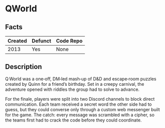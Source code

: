 # QWorld

## Facts

| Created | Defunct | Code Repo |
| ------- | ------- | --------- |
| 2013    | Yes      | None |


## Description

Q World was a one‑off, DM‑led mash‑up of D&D and escape‑room puzzles created by Quinn for a friend’s birthday. Set in a creepy carnival, the adventure opened with riddles the group had to solve to advance.

For the finale, players were split into two Discord channels to block direct communication. Each team received a secret word the other side had to guess, but they could converse only through a custom web messenger built for the game. The catch: every message was scrambled with a cipher, so the teams first had to crack the code before they could coordinate.
